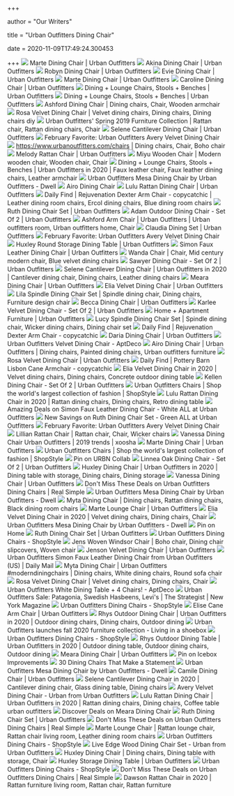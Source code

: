 +++
        
author = "Our Writers"
        
title = "Urban Outfitters Dining Chair"
        
date = 2020-11-09T17:49:24.300453
        
+++
[ ![](https://s7d5.scene7.com/is/image/UrbanOutfitters/45291424_022_b?$xlarge$&fit=constrain&qlt=80&wid=683)](https://s7d5.scene7.com/is/image/UrbanOutfitters/45291424_022_b?$xlarge$&fit=constrain&qlt=80&wid=683) Marte Dining Chair | Urban Outfitters
[ ![](https://s7d5.scene7.com/is/image/UrbanOutfitters/57824518_020_e?$xlarge$&fit=constrain&qlt=80&wid=683)](https://s7d5.scene7.com/is/image/UrbanOutfitters/57824518_020_e?$xlarge$&fit=constrain&qlt=80&wid=683) Akina Dining Chair | Urban Outfitters
[ ![](https://s7d5.scene7.com/is/image/UrbanOutfitters/47299961_004_b?$xlarge$&fit=constrain&qlt=80&wid=683)](https://s7d5.scene7.com/is/image/UrbanOutfitters/47299961_004_b?$xlarge$&fit=constrain&qlt=80&wid=683) Robyn Dining Chair | Urban Outfitters
[ ![](https://s7d5.scene7.com/is/image/UrbanOutfitters/55101836_111_d?$xlarge$&fit=constrain&qlt=80&wid=683)](https://s7d5.scene7.com/is/image/UrbanOutfitters/55101836_111_d?$xlarge$&fit=constrain&qlt=80&wid=683) Evie Dining Chair | Urban Outfitters
[ ![](https://s7d5.scene7.com/is/image/UrbanOutfitters/45291424_022_h?$xlarge$&fit=constrain&qlt=80&wid=683)](https://s7d5.scene7.com/is/image/UrbanOutfitters/45291424_022_h?$xlarge$&fit=constrain&qlt=80&wid=683) Marte Dining Chair | Urban Outfitters
[ ![](https://s7d5.scene7.com/is/image/UrbanOutfitters/57548562_111_b?$xlarge$&fit=constrain&qlt=80&wid=683)](https://s7d5.scene7.com/is/image/UrbanOutfitters/57548562_111_b?$xlarge$&fit=constrain&qlt=80&wid=683) Caroline Dining Chair | Urban Outfitters
[ ![](https://s7d5.scene7.com/is/image/UrbanOutfitters/44595528_053_b?$medium$&qlt=80&fit=hfit)](https://s7d5.scene7.com/is/image/UrbanOutfitters/44595528_053_b?$medium$&qlt=80&fit=hfit) Dining + Lounge Chairs, Stools + Benches | Urban Outfitters
[ ![](https://s7d5.scene7.com/is/image/UrbanOutfitters/44595528_004_b?$medium$&qlt=80&fit=hfit)](https://s7d5.scene7.com/is/image/UrbanOutfitters/44595528_004_b?$medium$&qlt=80&fit=hfit) Dining + Lounge Chairs, Stools + Benches | Urban Outfitters
[ ![](https://i.pinimg.com/originals/ce/1c/f3/ce1cf3c665ff47fcab64abdea0b6e00b.jpg)](https://i.pinimg.com/originals/ce/1c/f3/ce1cf3c665ff47fcab64abdea0b6e00b.jpg) Ashford Dining Chair | Dining chairs, Chair, Wooden armchair
[ ![](https://i.pinimg.com/originals/76/66/c6/7666c66a4704dea66d204b66808efc9b.jpg)](https://i.pinimg.com/originals/76/66/c6/7666c66a4704dea66d204b66808efc9b.jpg) Rosa Velvet Dining Chair | Velvet dining chairs, Dining chairs, Dining  chairs diy
[ ![](https://i.pinimg.com/736x/0e/dc/c7/0edcc77225bcde3795f1129e7c0dae8d.jpg)](https://i.pinimg.com/736x/0e/dc/c7/0edcc77225bcde3795f1129e7c0dae8d.jpg) Urban Outfitters' Spring 2019 Furniture Collection | Rattan chair, Rattan dining  chairs, Chair
[ ![](https://s7d5.scene7.com/is/image/UrbanOutfitters/57601718_001_b?$xlarge$&fit=constrain&qlt=80&wid=683)](https://s7d5.scene7.com/is/image/UrbanOutfitters/57601718_001_b?$xlarge$&fit=constrain&qlt=80&wid=683) Selene Cantilever Dining Chair | Urban Outfitters
[ ![](https://blog.modsy.com/wp-content/uploads/2017/02/avery.png)](https://blog.modsy.com/wp-content/uploads/2017/02/avery.png) February Favorite: Urban Outfitters Avery Velvet Dining Chair
[ ![](https://i.pinimg.com/736x/cd/07/e1/cd07e17d4cfeda8ea84834124859f77e.jpg)](https://i.pinimg.com/736x/cd/07/e1/cd07e17d4cfeda8ea84834124859f77e.jpg) https://www.urbanoutfitters.com/chairs | Dining chairs, Chair, Boho chair
[ ![](https://s7d5.scene7.com/is/image/UrbanOutfitters/49959380_011_b)](https://s7d5.scene7.com/is/image/UrbanOutfitters/49959380_011_b) Melody Rattan Chair | Urban Outfitters
[ ![](https://i.pinimg.com/originals/bd/5f/7d/bd5f7d696d6c4f364fe20b5d408c0808.jpg)](https://i.pinimg.com/originals/bd/5f/7d/bd5f7d696d6c4f364fe20b5d408c0808.jpg) Miyu Wooden Chair | Modern wooden chair, Wooden chair, Chair
[ ![](https://i.pinimg.com/originals/8f/9e/c0/8f9ec050b800335aa26c05a0bc9c9a33.png)](https://i.pinimg.com/originals/8f/9e/c0/8f9ec050b800335aa26c05a0bc9c9a33.png) Dining + Lounge Chairs, Stools + Benches | Urban Outfitters in 2020 | Faux  leather chair, Faux leather dining chairs, Leather armchair
[ ![](https://images.dwell.com/photos/6063391372700811264/6630927058060132352/medium.jpg)](https://images.dwell.com/photos/6063391372700811264/6630927058060132352/medium.jpg) Urban Outfitters Mesa Dining Chair by Urban Outfitters - Dwell
[ ![](https://i.pinimg.com/originals/b8/6c/a6/b86ca6cd340169178697297092848e49.jpg)](https://i.pinimg.com/originals/b8/6c/a6/b86ca6cd340169178697297092848e49.jpg) Airo Dining Chair
[ ![](https://s7d5.scene7.com/is/image/UrbanOutfitters/55795280_061_b)](https://s7d5.scene7.com/is/image/UrbanOutfitters/55795280_061_b) Lulu Rattan Dining Chair | Urban Outfitters
[ ![](https://i.pinimg.com/originals/07/e5/64/07e564644bec604bd483dddd2d365139.png)](https://i.pinimg.com/originals/07/e5/64/07e564644bec604bd483dddd2d365139.png) Daily Find | Rejuvenation Dexter Arm Chair - copycatchic | Leather dining  room chairs, Ercol dining chairs, Blue dining room chairs
[ ![](https://s7d5.scene7.com/is/image/UrbanOutfitters/39391354_030_b?$xlarge$&fit=constrain&qlt=80&wid=683)](https://s7d5.scene7.com/is/image/UrbanOutfitters/39391354_030_b?$xlarge$&fit=constrain&qlt=80&wid=683) Ruth Dining Chair Set | Urban Outfitters
[ ![](https://s7d5.scene7.com/is/image/UrbanOutfitters/51754018_001_b?$xlarge$&fit=constrain&qlt=80&wid=683)](https://s7d5.scene7.com/is/image/UrbanOutfitters/51754018_001_b?$xlarge$&fit=constrain&qlt=80&wid=683) Adam Outdoor Dining Chair - Set Of 2 | Urban Outfitters
[ ![](https://i.pinimg.com/originals/50/54/30/505430edc5be67d4467e58ace38da554.jpg)](https://i.pinimg.com/originals/50/54/30/505430edc5be67d4467e58ace38da554.jpg) Ashford Arm Chair | Urban Outfitters | Urban outfitters room, Urban  outfitters home, Chair
[ ![](https://s7d5.scene7.com/is/image/UrbanOutfitters/47299193_100_b?$xlarge$&fit=constrain&qlt=80&wid=683)](https://s7d5.scene7.com/is/image/UrbanOutfitters/47299193_100_b?$xlarge$&fit=constrain&qlt=80&wid=683) Claudia Dining Set | Urban Outfitters
[ ![](https://blog.modsy.com/wp-content/uploads/2017/02/Space_7683_Design_01_Modcam_03_001-copy-1-1030x579.jpg)](https://blog.modsy.com/wp-content/uploads/2017/02/Space_7683_Design_01_Modcam_03_001-copy-1-1030x579.jpg) February Favorite: Urban Outfitters Avery Velvet Dining Chair
[ ![](https://s7d5.scene7.com/is/image/UrbanOutfitters/52461399_020_b?$xlarge$&fit=constrain&qlt=80&wid=683)](https://s7d5.scene7.com/is/image/UrbanOutfitters/52461399_020_b?$xlarge$&fit=constrain&qlt=80&wid=683) Huxley Round Storage Dining Table | Urban Outfitters
[ ![](https://s7d5.scene7.com/is/image/UrbanOutfitters/57830671_001_b)](https://s7d5.scene7.com/is/image/UrbanOutfitters/57830671_001_b) Simon Faux Leather Dining Chair | Urban Outfitters
[ ![](https://i.pinimg.com/originals/36/9b/f0/369bf0b150fe9b9cf81fbfddb301af38.png)](https://i.pinimg.com/originals/36/9b/f0/369bf0b150fe9b9cf81fbfddb301af38.png) Wanda Chair | Chair, Mid century modern chair, Blue velvet dining chairs
[ ![](https://s7d5.scene7.com/is/image/UrbanOutfitters/53328712_020_b?$xlarge$&fit=constrain&qlt=80&wid=683)](https://s7d5.scene7.com/is/image/UrbanOutfitters/53328712_020_b?$xlarge$&fit=constrain&qlt=80&wid=683) Sawyer Dining Chair - Set Of 2 | Urban Outfitters
[ ![](https://i.pinimg.com/originals/3a/5e/90/3a5e90937117382e227de192b77c13f3.png)](https://i.pinimg.com/originals/3a/5e/90/3a5e90937117382e227de192b77c13f3.png) Selene Cantilever Dining Chair | Urban Outfitters in 2020 | Cantilever dining  chair, Dining chairs, Leather dining chairs
[ ![](https://s7d5.scene7.com/is/image/UrbanOutfitters/49460587_030_b?$xlarge$&fit=constrain&qlt=80&wid=683)](https://s7d5.scene7.com/is/image/UrbanOutfitters/49460587_030_b?$xlarge$&fit=constrain&qlt=80&wid=683) Meara Dining Chair | Urban Outfitters
[ ![](https://s7d5.scene7.com/is/image/UrbanOutfitters/55698559_034_b?$xlarge$&fit=constrain&qlt=80&wid=683)](https://s7d5.scene7.com/is/image/UrbanOutfitters/55698559_034_b?$xlarge$&fit=constrain&qlt=80&wid=683) Elia Velvet Dining Chair | Urban Outfitters
[ ![](https://i.pinimg.com/originals/6f/71/91/6f7191c471e0408946a49b7d75d62294.jpg)](https://i.pinimg.com/originals/6f/71/91/6f7191c471e0408946a49b7d75d62294.jpg) Lila Spindle Dining Chair Set | Spindle dining chair, Dining chairs,  Furniture design chair
[ ![](https://s7d5.scene7.com/is/image/UrbanOutfitters/47884002_004_b?$xlarge$&fit=constrain&qlt=80&wid=683)](https://s7d5.scene7.com/is/image/UrbanOutfitters/47884002_004_b?$xlarge$&fit=constrain&qlt=80&wid=683) Becca Dining Chair | Urban Outfitters
[ ![](https://s7d5.scene7.com/is/image/UrbanOutfitters/59368522_066_b?$xlarge$&fit=constrain&qlt=80&wid=683)](https://s7d5.scene7.com/is/image/UrbanOutfitters/59368522_066_b?$xlarge$&fit=constrain&qlt=80&wid=683) Karlee Velvet Dining Chair - Set Of 2 | Urban Outfitters
[ ![](https://images.ctfassets.net/q602vtcuu3w3/3B3yp8xvJkoKSugo7yUkwZ/b41bd45aee2f648ba62a78f296310ede/20_SEPT_WK2_H_OPT_BANNERS21.jpg)](https://images.ctfassets.net/q602vtcuu3w3/3B3yp8xvJkoKSugo7yUkwZ/b41bd45aee2f648ba62a78f296310ede/20_SEPT_WK2_H_OPT_BANNERS21.jpg) Home + Apartment Furniture | Urban Outfitters
[ ![](https://i.pinimg.com/originals/ea/3c/81/ea3c81ea21ccca05fe3dc30a682ee091.jpg)](https://i.pinimg.com/originals/ea/3c/81/ea3c81ea21ccca05fe3dc30a682ee091.jpg) Lucy Spindle Dining Chair Set | Spindle dining chair, Wicker dining chairs, Dining  chair set
[ ![](https://www.copycatchic.com/wp-content/uploads/2017/10/Dexter-Arm-Chair-Hero.jpg)](https://www.copycatchic.com/wp-content/uploads/2017/10/Dexter-Arm-Chair-Hero.jpg) Daily Find | Rejuvenation Dexter Arm Chair - copycatchic
[ ![](https://s7d5.scene7.com/is/image/UrbanOutfitters/43916386_005_b?$xlarge$&fit=constrain&qlt=80&wid=683)](https://s7d5.scene7.com/is/image/UrbanOutfitters/43916386_005_b?$xlarge$&fit=constrain&qlt=80&wid=683) Daria Dining Chair | Urban Outfitters
[ ![](https://d6qwfb5pdou4u.cloudfront.net/product-images/6360001-6370000/6364857/159205086293b1a3873f864937ee5711db7c4d31d1/1500-1500-frame-0.jpg)](https://d6qwfb5pdou4u.cloudfront.net/product-images/6360001-6370000/6364857/159205086293b1a3873f864937ee5711db7c4d31d1/1500-1500-frame-0.jpg) Urban Outfitters Velvet Dining Chair - AptDeco
[ ![](https://i.pinimg.com/originals/d9/36/b8/d936b8d14ae3587ee2b5e5e06277c14d.jpg)](https://i.pinimg.com/originals/d9/36/b8/d936b8d14ae3587ee2b5e5e06277c14d.jpg) Airo Dining Chair | Urban Outfitters | Dining chairs, Painted dining chairs,  Urban outfitters furniture
[ ![](https://s7d5.scene7.com/is/image/UrbanOutfitters/44595528_030_b?$xlarge$&fit=constrain&qlt=80&wid=683)](https://s7d5.scene7.com/is/image/UrbanOutfitters/44595528_030_b?$xlarge$&fit=constrain&qlt=80&wid=683) Rosa Velvet Dining Chair | Urban Outfitters
[ ![](https://www.copycatchic.com/wp-content/uploads/2020/06/daily-find-pottery-barn-lisbon-dining-chair-copycatchic-lookforless-Recovered.jpg)](https://www.copycatchic.com/wp-content/uploads/2020/06/daily-find-pottery-barn-lisbon-dining-chair-copycatchic-lookforless-Recovered.jpg) Daily Find | Pottery Barn Lisbon Cane Armchair - copycatchic
[ ![](https://i.pinimg.com/originals/5a/16/69/5a16691bb26bd2c557770e56ca75d9e3.jpg)](https://i.pinimg.com/originals/5a/16/69/5a16691bb26bd2c557770e56ca75d9e3.jpg) Elia Velvet Dining Chair in 2020 | Velvet dining chairs, Dining chairs,  Concrete outdoor dining table
[ ![](https://s7d5.scene7.com/is/image/UrbanOutfitters/53326302_005_b?$xlarge$&fit=constrain&qlt=80&wid=683)](https://s7d5.scene7.com/is/image/UrbanOutfitters/53326302_005_b?$xlarge$&fit=constrain&qlt=80&wid=683) Kellen Dining Chair - Set Of 2 | Urban Outfitters
[ ![](https://img.shopstyle-cdn.com/sim/5e/9c/5e9cd4646d9850404b4db5af17572c4d_xlarge/caroline-dining-chair.jpg)](https://img.shopstyle-cdn.com/sim/5e/9c/5e9cd4646d9850404b4db5af17572c4d_xlarge/caroline-dining-chair.jpg) Urban Outfitters Chairs | Shop the world's largest collection of fashion |  ShopStyle
[ ![](https://i.pinimg.com/originals/fb/7b/43/fb7b43cfa59b784fffa95a1d3bc8af7a.png)](https://i.pinimg.com/originals/fb/7b/43/fb7b43cfa59b784fffa95a1d3bc8af7a.png) Lulu Rattan Dining Chair in 2020 | Rattan dining chairs, Dining chairs,  Retro dining table
[ ![](https://images.prod.meredith.com/product/5e10668f8ce8f5fd0eff7709ec1bfa4e/1587031330943/l/simon-faux-leather-dining-chair-white-at-urban-outfitters)](https://images.prod.meredith.com/product/5e10668f8ce8f5fd0eff7709ec1bfa4e/1587031330943/l/simon-faux-leather-dining-chair-white-at-urban-outfitters) Amazing Deals on Simon Faux Leather Dining Chair - White ALL at Urban  Outfitters
[ ![](https://images.prod.meredith.com/product/170d4481c373d694b9d48122b8fec0f2/1548954456724/l/ruth-dining-chair-set-green-at-urban-outfitters)](https://images.prod.meredith.com/product/170d4481c373d694b9d48122b8fec0f2/1548954456724/l/ruth-dining-chair-set-green-at-urban-outfitters) New Savings on Ruth Dining Chair Set - Green ALL at Urban Outfitters
[ ![](https://blog.modsy.com/wp-content/uploads/2017/02/Space_6479_Design_1_003_ModCam_Vertical002_final_001.VRayDenoiser-1.jpg)](https://blog.modsy.com/wp-content/uploads/2017/02/Space_6479_Design_1_003_ModCam_Vertical002_final_001.VRayDenoiser-1.jpg) February Favorite: Urban Outfitters Avery Velvet Dining Chair
[ ![](https://i.pinimg.com/originals/b7/52/bc/b752bcd9bb82d783fb5e5d50810a44d8.jpg)](https://i.pinimg.com/originals/b7/52/bc/b752bcd9bb82d783fb5e5d50810a44d8.jpg) Lillian Rattan Chair | Rattan chair, Chair, Wicker chairs
[ ![](http://images.urbanoutfitters.com/is/image/UrbanOutfitters/40022824_020_b?$xlarge$&hei=900&qlt=80&fit=constrain)](http://images.urbanoutfitters.com/is/image/UrbanOutfitters/40022824_020_b?$xlarge$&hei=900&qlt=80&fit=constrain) Vanessa Dining Chair Urban Outfitters | 2019 trends | xoosha
[ ![](https://s7d5.scene7.com/is/image/UrbanOutfitters/45291424_022_f?$xlarge$&fit=constrain&qlt=80&wid=683)](https://s7d5.scene7.com/is/image/UrbanOutfitters/45291424_022_f?$xlarge$&fit=constrain&qlt=80&wid=683) Marte Dining Chair | Urban Outfitters
[ ![](https://img.shopstyle-cdn.com/sim/32/6d/326de3b01397b502098417d93921c9ac_xlarge/meara-dining-chair.jpg)](https://img.shopstyle-cdn.com/sim/32/6d/326de3b01397b502098417d93921c9ac_xlarge/meara-dining-chair.jpg) Urban Outfitters Chairs | Shop the world's largest collection of fashion |  ShopStyle
[ ![](https://i.pinimg.com/originals/0b/27/d5/0b27d54fe770e647d43e5614268c2b9c.png)](https://i.pinimg.com/originals/0b/27/d5/0b27d54fe770e647d43e5614268c2b9c.png) Pin on URBN Collab
[ ![](https://s7d5.scene7.com/is/image/UrbanOutfitters/59368514_004_b?$xlarge$&fit=constrain&qlt=80&wid=683)](https://s7d5.scene7.com/is/image/UrbanOutfitters/59368514_004_b?$xlarge$&fit=constrain&qlt=80&wid=683) Linnea Oak Dining Chair - Set Of 2 | Urban Outfitters
[ ![](https://i.pinimg.com/originals/04/54/5c/04545c9e3cf612419808e4f75e6e0e3c.jpg)](https://i.pinimg.com/originals/04/54/5c/04545c9e3cf612419808e4f75e6e0e3c.jpg) Huxley Dining Chair | Urban Outfitters in 2020 | Dining table with storage, Dining  chairs, Dining storage
[ ![](https://s7d5.scene7.com/is/image/UrbanOutfitters/40022824_020_h?$xlarge$&fit=constrain&qlt=80&wid=683)](https://s7d5.scene7.com/is/image/UrbanOutfitters/40022824_020_h?$xlarge$&fit=constrain&qlt=80&wid=683) Vanessa Dining Chair | Urban Outfitters
[ ![](https://images.prod.meredith.com/product/1b5ab6527ad07b4574973006627c8771/1582970801788/m/lulu-rattan-dining-chair-black-at-urban-outfitters)](https://images.prod.meredith.com/product/1b5ab6527ad07b4574973006627c8771/1582970801788/m/lulu-rattan-dining-chair-black-at-urban-outfitters) Don't Miss These Deals on Urban Outfitters Dining Chairs | Real Simple
[ ![](https://images.dwell.com/photos/6063391372700811264/6501201056878702592/small.jpg)](https://images.dwell.com/photos/6063391372700811264/6501201056878702592/small.jpg) Urban Outfitters Mesa Dining Chair by Urban Outfitters - Dwell
[ ![](https://i.pinimg.com/originals/2d/cf/7d/2dcf7dff91c2cf8e3746e46959cd960c.jpg)](https://i.pinimg.com/originals/2d/cf/7d/2dcf7dff91c2cf8e3746e46959cd960c.jpg) Myta Dining Chair | Dining chairs, Rattan dining chairs, Black dining room  chairs
[ ![](https://s7d5.scene7.com/is/image/UrbanOutfitters/45865193_001_b?$xlarge$&fit=constrain&qlt=80&wid=683)](https://s7d5.scene7.com/is/image/UrbanOutfitters/45865193_001_b?$xlarge$&fit=constrain&qlt=80&wid=683) Marte Lounge Chair | Urban Outfitters
[ ![](https://i.pinimg.com/originals/90/19/9d/90199db41b9c4db4ca7c9a949ea9b28c.png)](https://i.pinimg.com/originals/90/19/9d/90199db41b9c4db4ca7c9a949ea9b28c.png) Elia Velvet Dining Chair in 2020 | Velvet dining chairs, Dining chairs,  Chair
[ ![](https://images.dwell.com/photos/6063391372700811264/6686774974151450624/small.jpg)](https://images.dwell.com/photos/6063391372700811264/6686774974151450624/small.jpg) Urban Outfitters Mesa Dining Chair by Urban Outfitters - Dwell
[ ![](https://i.pinimg.com/originals/6f/b8/a9/6fb8a9c7fe7e4cf06695ca1b7da8a430.png)](https://i.pinimg.com/originals/6f/b8/a9/6fb8a9c7fe7e4cf06695ca1b7da8a430.png) Pin on Home
[ ![](https://s7d5.scene7.com/is/image/UrbanOutfitters/39391354_001_b?$xlarge$&fit=constrain&qlt=80&wid=683)](https://s7d5.scene7.com/is/image/UrbanOutfitters/39391354_001_b?$xlarge$&fit=constrain&qlt=80&wid=683) Ruth Dining Chair Set | Urban Outfitters
[ ![](https://img.shopstyle-cdn.com/sim/0d/15/0d15d5ce573759ce5193cb77d933d1c4/urban-outfitters-evie-dining-chair.jpg)](https://img.shopstyle-cdn.com/sim/0d/15/0d15d5ce573759ce5193cb77d933d1c4/urban-outfitters-evie-dining-chair.jpg) Urban Outfitters Dining Chairs - ShopStyle
[ ![](https://i.pinimg.com/originals/44/b2/49/44b24921d81dd003b5b4b84c198a971e.jpg)](https://i.pinimg.com/originals/44/b2/49/44b24921d81dd003b5b4b84c198a971e.jpg) Jens Woven Windsor Chair | Boho chair, Dining chair slipcovers, Woven chair
[ ![](https://s7d5.scene7.com/is/image/UrbanOutfitters/59420505_004_b)](https://s7d5.scene7.com/is/image/UrbanOutfitters/59420505_004_b) Jenson Velvet Dining Chair | Urban Outfitters
[ ![](https://images.urbanoutfitters.com/is/image/UrbanOutfitters/57830671_001_b?$feed-main$)](https://images.urbanoutfitters.com/is/image/UrbanOutfitters/57830671_001_b?$feed-main$) Urban Outfitters Simon Faux Leather Dining Chair from Urban Outfitters (US)  | Daily Mail
[ ![](https://i.pinimg.com/736x/57/b1/15/57b1158db0ce9fd29a83c2f8a499b4b1.jpg)](https://i.pinimg.com/736x/57/b1/15/57b1158db0ce9fd29a83c2f8a499b4b1.jpg) Myta Dining Chair | Urban Outfitters #moderndiningchairs | Dining chairs,  White dining chairs, Round sofa chair
[ ![](https://i.pinimg.com/564x/33/6a/3f/336a3fb244c0ff811b49699676f992d3.jpg)](https://i.pinimg.com/564x/33/6a/3f/336a3fb244c0ff811b49699676f992d3.jpg) Rosa Velvet Dining Chair | Velvet dining chairs, Dining chairs, Chair
[ ![](https://d6qwfb5pdou4u.cloudfront.net/product-images/6260001-6270000/6267492/1566742937515911b7cc6c5eaf65134b43ea47004a/1500-1500-frame-0.jpg)](https://d6qwfb5pdou4u.cloudfront.net/product-images/6260001-6270000/6267492/1566742937515911b7cc6c5eaf65134b43ea47004a/1500-1500-frame-0.jpg) Urban Outfitters White Dining Table + 4 Chairs! - AptDeco
[ ![](https://pyxis.nymag.com/v1/imgs/6ce/4d6/e5f967f38368c3b014d567f0c422ee5089-rhys-outdoor-dining-chair.rdeep-vertical.w245.jpg)](https://pyxis.nymag.com/v1/imgs/6ce/4d6/e5f967f38368c3b014d567f0c422ee5089-rhys-outdoor-dining-chair.rdeep-vertical.w245.jpg) Urban Outfitters Sale: Patagonia, Swedish Hasbeens, Levi's | The Strategist  | New York Magazine
[ ![](https://img.shopstyle-cdn.com/sim/05/53/0553f14433ccc148244ca1c3f4303bb2/urban-outfitters-mesa-dining-chair.jpg)](https://img.shopstyle-cdn.com/sim/05/53/0553f14433ccc148244ca1c3f4303bb2/urban-outfitters-mesa-dining-chair.jpg) Urban Outfitters Dining Chairs - ShopStyle
[ ![](https://s7d5.scene7.com/is/image/UrbanOutfitters/48331110_001_b?$xlarge$&fit=constrain&qlt=80&wid=683)](https://s7d5.scene7.com/is/image/UrbanOutfitters/48331110_001_b?$xlarge$&fit=constrain&qlt=80&wid=683) Elise Cane Arm Chair | Urban Outfitters
[ ![](https://i.pinimg.com/originals/f1/a1/a1/f1a1a168cf9c563c3dd708b6433d2211.jpg)](https://i.pinimg.com/originals/f1/a1/a1/f1a1a168cf9c563c3dd708b6433d2211.jpg) Rhys Outdoor Dining Chair | Urban Outfitters in 2020 | Outdoor dining chairs,  Dining chairs, Outdoor dining
[ ![](https://ik.imagekit.io/ryjkjxnzq/wp-content/uploads/2020/08/Akina-Low-Lounge-Chair.jpg)](https://ik.imagekit.io/ryjkjxnzq/wp-content/uploads/2020/08/Akina-Low-Lounge-Chair.jpg) Urban Outfitters launches fall 2020 furniture collection - Living in a  shoebox
[ ![](https://img.shopstyle-cdn.com/sim/99/94/99942af7ca1fb61d58ad5f13f34f7e3d/urban-outfitters-warren-dining-chair.jpg)](https://img.shopstyle-cdn.com/sim/99/94/99942af7ca1fb61d58ad5f13f34f7e3d/urban-outfitters-warren-dining-chair.jpg) Urban Outfitters Dining Chairs - ShopStyle
[ ![](https://i.pinimg.com/736x/33/e1/d7/33e1d7bf561cd513ecd839c7456171ea.jpg)](https://i.pinimg.com/736x/33/e1/d7/33e1d7bf561cd513ecd839c7456171ea.jpg) Rhys Outdoor Dining Table | Urban Outfitters in 2020 | Outdoor dining  table, Outdoor dining chairs, Outdoor dining
[ ![](https://s7d5.scene7.com/is/image/UrbanOutfitters/49460587_030_g?$xlarge$&fit=constrain&qlt=80&wid=683)](https://s7d5.scene7.com/is/image/UrbanOutfitters/49460587_030_g?$xlarge$&fit=constrain&qlt=80&wid=683) Meara Dining Chair | Urban Outfitters
[ ![](https://i.pinimg.com/736x/ac/65/ed/ac65edc0cdac0df54451ff1ab6e112aa.jpg)](https://i.pinimg.com/736x/ac/65/ed/ac65edc0cdac0df54451ff1ab6e112aa.jpg) Pin on Icebox Improvements
[ ![](https://s.yimg.com/uu/api/res/1.2/XM_AouHkmP9dBFsvCh1Nmg--~B/aD0xMDI0O3c9NjgzO3NtPTE7YXBwaWQ9eXRhY2h5b24-/https://media.zenfs.com/en/architectural_digest_422/b123e09807b5d3774dfc8b4cc7ae3ede)](https://s.yimg.com/uu/api/res/1.2/XM_AouHkmP9dBFsvCh1Nmg--~B/aD0xMDI0O3c9NjgzO3NtPTE7YXBwaWQ9eXRhY2h5b24-/https://media.zenfs.com/en/architectural_digest_422/b123e09807b5d3774dfc8b4cc7ae3ede) 30 Dining Chairs That Make a Statement
[ ![](https://images.dwell.com/photos/6063391372700811264/6630923814403522560/small.jpg)](https://images.dwell.com/photos/6063391372700811264/6630923814403522560/small.jpg) Urban Outfitters Mesa Dining Chair by Urban Outfitters - Dwell
[ ![](https://s7d5.scene7.com/is/image/UrbanOutfitters/44075745_004_f?$xlarge$&fit=constrain&qlt=80&wid=683)](https://s7d5.scene7.com/is/image/UrbanOutfitters/44075745_004_f?$xlarge$&fit=constrain&qlt=80&wid=683) Camile Dining Chair | Urban Outfitters
[ ![](https://i.pinimg.com/originals/f3/41/73/f34173223c245b0f88aec71baaac4a5e.png)](https://i.pinimg.com/originals/f3/41/73/f34173223c245b0f88aec71baaac4a5e.png) Selene Cantilever Dining Chair in 2020 | Cantilever dining chair, Glass  dining table, Dining chairs
[ ![](https://img-fs-3.wnlimg.com/p/f2e/222/407/72c4a79ef3cb68b83555d74/x354-q80.jpg)](https://img-fs-3.wnlimg.com/p/f2e/222/407/72c4a79ef3cb68b83555d74/x354-q80.jpg) Avery Velvet Dining Chair - Urban from Urban Outfitters
[ ![](https://i.pinimg.com/originals/cb/07/e3/cb07e33596f2b61029ee0e799b37237a.png)](https://i.pinimg.com/originals/cb/07/e3/cb07e33596f2b61029ee0e799b37237a.png) Lulu Rattan Dining Chair | Urban Outfitters in 2020 | Rattan dining chairs, Dining  chairs, Coffee table urban outfitters
[ ![](https://images.prod.meredith.com/product/b9f95520d68330063e10e54d6b928a6e/1587981670849/l/meara-dining-chair-purple-at-urban-outfitters)](https://images.prod.meredith.com/product/b9f95520d68330063e10e54d6b928a6e/1587981670849/l/meara-dining-chair-purple-at-urban-outfitters) Discover Deals on Meara Dining Chair
[ ![](https://s7d5.scene7.com/is/image/UrbanOutfitters/39391354_030_g?$xlarge$&fit=constrain&qlt=80&wid=683)](https://s7d5.scene7.com/is/image/UrbanOutfitters/39391354_030_g?$xlarge$&fit=constrain&qlt=80&wid=683) Ruth Dining Chair Set | Urban Outfitters
[ ![](https://images.prod.meredith.com/product/4e67c8335ea381690802d36fdc7d9eb4/1598004464566/m/karlee-velvet-dining-chair-set-of-2)](https://images.prod.meredith.com/product/4e67c8335ea381690802d36fdc7d9eb4/1598004464566/m/karlee-velvet-dining-chair-set-of-2) Don't Miss These Deals on Urban Outfitters Dining Chairs | Real Simple
[ ![](https://i.pinimg.com/originals/12/1b/17/121b17756d93fd8dd485c86317da5427.jpg)](https://i.pinimg.com/originals/12/1b/17/121b17756d93fd8dd485c86317da5427.jpg) Marte Lounge Chair | Rattan lounge chair, Rattan chair living room, Leather  dining room chairs
[ ![](https://img.shopstyle-cdn.com/sim/1b/72/1b7259d3bb02e17155f566ca3c184d32/urban-outfitters-stockton-faux-leather-dining-chair-set.jpg)](https://img.shopstyle-cdn.com/sim/1b/72/1b7259d3bb02e17155f566ca3c184d32/urban-outfitters-stockton-faux-leather-dining-chair-set.jpg) Urban Outfitters Dining Chairs - ShopStyle
[ ![](https://img-fs-1.wnlimg.com/p/d94/d78/4a9/da72bd02bde6dc95b1ce31b/full_size.jpg)](https://img-fs-1.wnlimg.com/p/d94/d78/4a9/da72bd02bde6dc95b1ce31b/full_size.jpg) Live Edge Wood Dining Chair Set - Urban from Urban Outfitters
[ ![](https://i.pinimg.com/originals/73/fa/2c/73fa2c3b57f5939b7bf175e7c512d79e.png)](https://i.pinimg.com/originals/73/fa/2c/73fa2c3b57f5939b7bf175e7c512d79e.png) Huxley Dining Chair | Dining chairs, Dining table with storage, Chair
[ ![](https://s7d5.scene7.com/is/image/UrbanOutfitters/51931913_020_b?$xlarge$&fit=constrain&qlt=80&wid=683)](https://s7d5.scene7.com/is/image/UrbanOutfitters/51931913_020_b?$xlarge$&fit=constrain&qlt=80&wid=683) Huxley Storage Dining Table | Urban Outfitters
[ ![](https://img.shopstyle-cdn.com/sim/01/2c/012c4572a2e3a982e9c2d2f16525ed11/urban-outfitters-finn-faux-leather-dining-chair-set-of-4.jpg)](https://img.shopstyle-cdn.com/sim/01/2c/012c4572a2e3a982e9c2d2f16525ed11/urban-outfitters-finn-faux-leather-dining-chair-set-of-4.jpg) Urban Outfitters Dining Chairs - ShopStyle
[ ![](https://images.prod.meredith.com/product/e8f80a6cec44d89392d083d48fe58809/1585908191887/m/grover-cantilever-dining-chair-brown-at-urban-outfitters)](https://images.prod.meredith.com/product/e8f80a6cec44d89392d083d48fe58809/1585908191887/m/grover-cantilever-dining-chair-brown-at-urban-outfitters) Don't Miss These Deals on Urban Outfitters Dining Chairs | Real Simple
[ ![](https://i.pinimg.com/originals/0d/1e/f0/0d1ef0833fd1f6d43eb4625a90a43720.jpg)](https://i.pinimg.com/originals/0d/1e/f0/0d1ef0833fd1f6d43eb4625a90a43720.jpg) Dawson Rattan Chair in 2020 | Rattan furniture living room, Rattan chair,  Rattan furniture
